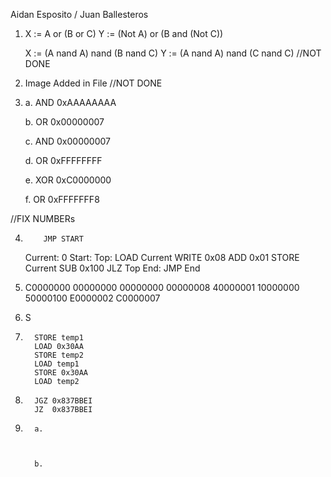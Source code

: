 Aidan Esposito / Juan Ballesteros

1. X := A or (B or C)
   Y :=  (Not A) or (B and (Not C))

   X := (A nand A) nand (B nand C)
   Y := (A nand A) nand (C nand C) //NOT DONE

2. Image Added in File //NOT DONE

3. a.    AND 0xAAAAAAAA
   
   b.     OR 0x00000007

   c.     AND 0x00000007

   d.     OR 0xFFFFFFFF

   e. XOR 0xC0000000

   f. OR 0xFFFFFFF8

   
//FIX NUMBERs


4.         JMP START
   Current: 0
   Start:
   Top:    LOAD Current
           WRITE  0x08
           ADD    0x01
           STORE Current
           SUB 0x100
           JLZ Top
   End:    JMP End

5. C0000000
   00000000
   00000000
   00000008
   40000001
   10000000
   50000100
   E0000002
   C0000007

   
6. S

7.       STORE temp1
         LOAD 0x30AA
         STORE temp2
         LOAD temp1
         STORE 0x30AA
         LOAD temp2

8.       JGZ 0x837BBEI
         JZ  0x837BBEI

9.       a.



         b.
